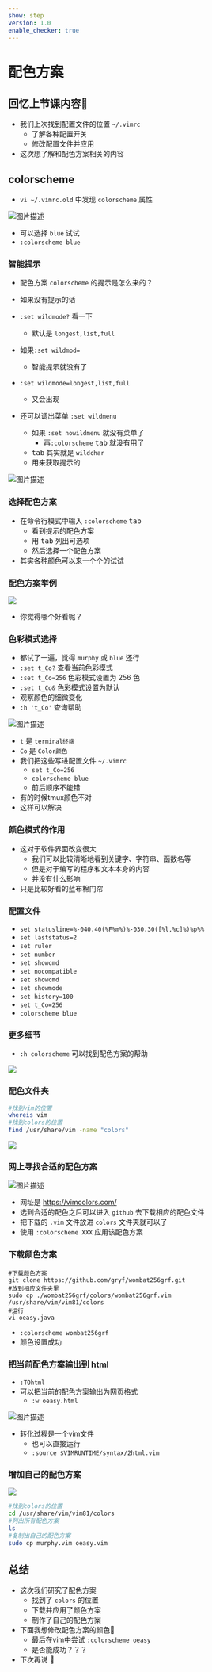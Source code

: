 ```yaml
---
show: step
version: 1.0
enable_checker: true
---
```


# 配色方案

## 回忆上节课内容🤔

- 我们上次找到配置文件的位置 `~/.vimrc`
	- 了解各种配置开关
	- 修改配置文件并应用
- 这次想了解和配色方案相关的内容

## colorscheme

- `vi ~/.vimrc.old` 中发现 `colorscheme` 属性

![图片描述](https://doc.shiyanlou.com/courses/uid1190679-20210709-1625838558260)

- 可以选择 `blue` 试试
- `:colorscheme blue`


### 智能提示

- 配色方案 `colorscheme` 的提示是怎么来的？
- 如果没有提示的话
- `:set wildmode?` 看一下
	- 默认是 `longest,list,full`
- 如果`:set wildmod=`
	- 智能提示就没有了
- `:set wildmode=longest,list,full`
	- 又会出现
  
- 还可以调出菜单 `:set wildmenu`
  - 如果 `:set nowildmenu` 就没有菜单了
	- 再`:colorscheme` <kbd>tab</kbd> 就没有用了
  - <kbd>tab</kbd> 其实就是 `wildchar`
  - 用来获取提示的

![图片描述](https://doc.shiyanlou.com/courses/uid1190679-20210726-1627305312535)

### 选择配色方案
- 在命令行模式中输入 `:colorscheme` <kbd>tab</kbd>
	- 看到提示的配色方案
	- 用 <kbd>tab</kbd> 列出可选项
	- 然后选择一个配色方案
- 其实各种颜色可以来一个个的试试

### 配色方案举例

![](https://labfile.oss.aliyuncs.com/courses/2840/colorschemes.png)

- 你觉得哪个好看呢？

### 色彩模式选择

- 都试了一遍，觉得 `murphy` 或 `blue` 还行
- `:set t_Co?` 查看当前色彩模式
- `:set t_Co=256` 色彩模式设置为 256 色
- `:set t_Co&` 色彩模式设置为默认
- 观察颜色的细微变化
- `:h 't_Co'` 查询帮助

![图片描述](https://doc.shiyanlou.com/courses/uid1190679-20210709-1625838972495)

- `t` 是 `terminal终端`
- `Co` 是 `Color颜色`
- 我们把这些写进配置文件 `~/.vimrc`
  - `set t_Co=256`
  - `colorscheme blue`
  - 前后顺序不能错
- 有的时候tmux颜色不对
- 这样可以解决

### 颜色模式的作用
- 这对于软件界面改变很大
	- 我们可以比较清晰地看到关键字、字符串、函数名等
	- 但是对于编写的程序和文本本身的内容
	- 并没有什么影响
- 只是比较好看的蓝布棉门帘
	
### 配置文件

- `set statusline=%-040.40(%F%m%)%-030.30([%l,%c]%)%p%%`
- `set laststatus=2`
- `set ruler` 
- `set number` 
- `set showcmd`
- `set nocompatible` 
- `set showcmd`
- `set showmode` 
- `set history=100` 
- `set t_Co=256`
- `colorscheme blue`

### 更多细节

- `:h colorscheme` 可以找到配色方案的帮助

![](https://labfile.oss.aliyuncs.com/courses/2840/helpColorScheme.png)

### 配色文件夹
```bash
#找到vim的位置
whereis vim
#找到colors的位置
find /usr/share/vim -name "colors"
```

![](https://labfile.oss.aliyuncs.com/courses/2840/colorPosition.png)

### 网上寻找合适的配色方案

![图片描述](https://doc.shiyanlou.com/courses/uid1190679-20200928-1601289844844)

- 网址是 https://vimcolors.com/
- 选到合适的配色之后可以进入 `github` 去下载相应的配色文件
- 把下载的 `.vim` 文件放进 `colors` 文件夹就可以了
- 使用 `:colorscheme XXX` 应用该配色方案

### 下载颜色方案

```shell
#下载颜色方案
git clone https://github.com/gryf/wombat256grf.git
#放到相应文件夹里
sudo cp ./wombat256grf/colors/wombat256grf.vim /usr/share/vim/vim81/colors
#运行
vi oeasy.java
```

- `:colorscheme wombat256grf`
- 颜色设置成功

### 把当前配色方案输出到 html

- `:TOhtml`
- 可以把当前的配色方案输出为网页格式
  - `:w oeasy.html`

![图片描述](https://doc.shiyanlou.com/courses/uid1190679-20210723-1627049194335)

- 转化过程是一个vim文件
	- 也可以直接运行
	- `:source $VIMRUNTIME/syntax/2html.vim`

### 增加自己的配色方案

![](https://labfile.oss.aliyuncs.com/courses/2840/addMyColor.png)

```bash
#找到colors的位置
cd /usr/share/vim/vim81/colors
#列出所有配色方案
ls
#复制出自己的配色方案
sudo cp murphy.vim oeasy.vim
```

## 总结

- 这次我们研究了配色方案
	- 找到了 `colors` 的位置
	- 下载并应用了颜色方案
	- 制作了自己的配色方案
- 下面我想修改配色方案的颜色🤔
	- 最后在vim中尝试 `:colorscheme oeasy`
	- 是否能成功？？？
- 下次再说 👋







